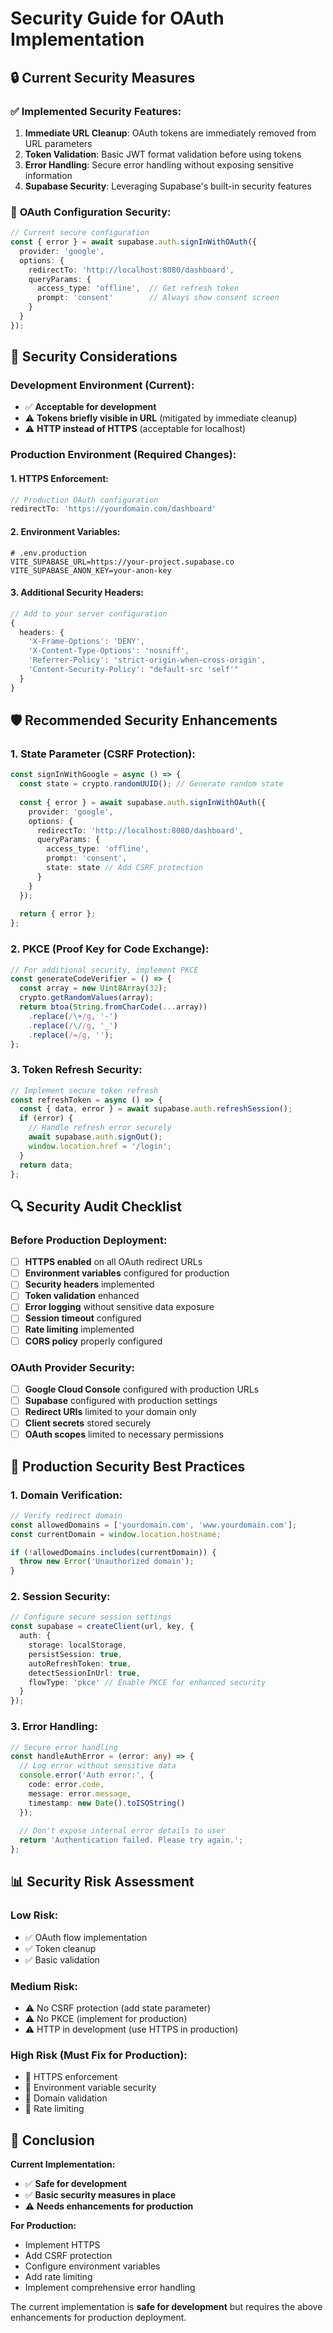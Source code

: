 # Security Guide for OAuth Implementation

## 🔒 **Current Security Measures**

### ✅ **Implemented Security Features:**

1. **Immediate URL Cleanup**: OAuth tokens are immediately removed from URL parameters
2. **Token Validation**: Basic JWT format validation before using tokens
3. **Error Handling**: Secure error handling without exposing sensitive information
4. **Supabase Security**: Leveraging Supabase's built-in security features

### 🔧 **OAuth Configuration Security:**

```typescript
// Current secure configuration
const { error } = await supabase.auth.signInWithOAuth({
  provider: 'google',
  options: {
    redirectTo: 'http://localhost:8080/dashboard',
    queryParams: {
      access_type: 'offline',  // Get refresh token
      prompt: 'consent'        // Always show consent screen
    }
  }
});
```

## 🚨 **Security Considerations**

### **Development Environment (Current):**
- ✅ **Acceptable for development**
- ⚠️ **Tokens briefly visible in URL** (mitigated by immediate cleanup)
- ⚠️ **HTTP instead of HTTPS** (acceptable for localhost)

### **Production Environment (Required Changes):**

#### **1. HTTPS Enforcement:**
```typescript
// Production OAuth configuration
redirectTo: 'https://yourdomain.com/dashboard'
```

#### **2. Environment Variables:**
```env
# .env.production
VITE_SUPABASE_URL=https://your-project.supabase.co
VITE_SUPABASE_ANON_KEY=your-anon-key
```

#### **3. Additional Security Headers:**
```typescript
// Add to your server configuration
{
  headers: {
    'X-Frame-Options': 'DENY',
    'X-Content-Type-Options': 'nosniff',
    'Referrer-Policy': 'strict-origin-when-cross-origin',
    'Content-Security-Policy': "default-src 'self'"
  }
}
```

## 🛡️ **Recommended Security Enhancements**

### **1. State Parameter (CSRF Protection):**
```typescript
const signInWithGoogle = async () => {
  const state = crypto.randomUUID(); // Generate random state
  
  const { error } = await supabase.auth.signInWithOAuth({
    provider: 'google',
    options: {
      redirectTo: 'http://localhost:8080/dashboard',
      queryParams: {
        access_type: 'offline',
        prompt: 'consent',
        state: state // Add CSRF protection
      }
    }
  });
  
  return { error };
};
```

### **2. PKCE (Proof Key for Code Exchange):**
```typescript
// For additional security, implement PKCE
const generateCodeVerifier = () => {
  const array = new Uint8Array(32);
  crypto.getRandomValues(array);
  return btoa(String.fromCharCode(...array))
    .replace(/\+/g, '-')
    .replace(/\//g, '_')
    .replace(/=/g, '');
};
```

### **3. Token Refresh Security:**
```typescript
// Implement secure token refresh
const refreshToken = async () => {
  const { data, error } = await supabase.auth.refreshSession();
  if (error) {
    // Handle refresh error securely
    await supabase.auth.signOut();
    window.location.href = '/login';
  }
  return data;
};
```

## 🔍 **Security Audit Checklist**

### **Before Production Deployment:**

- [ ] **HTTPS enabled** on all OAuth redirect URLs
- [ ] **Environment variables** configured for production
- [ ] **Security headers** implemented
- [ ] **Token validation** enhanced
- [ ] **Error logging** without sensitive data exposure
- [ ] **Session timeout** configured
- [ ] **Rate limiting** implemented
- [ ] **CORS policy** properly configured

### **OAuth Provider Security:**

- [ ] **Google Cloud Console** configured with production URLs
- [ ] **Supabase** configured with production settings
- [ ] **Redirect URIs** limited to your domain only
- [ ] **Client secrets** stored securely
- [ ] **OAuth scopes** limited to necessary permissions

## 🚀 **Production Security Best Practices**

### **1. Domain Verification:**
```typescript
// Verify redirect domain
const allowedDomains = ['yourdomain.com', 'www.yourdomain.com'];
const currentDomain = window.location.hostname;

if (!allowedDomains.includes(currentDomain)) {
  throw new Error('Unauthorized domain');
}
```

### **2. Session Security:**
```typescript
// Configure secure session settings
const supabase = createClient(url, key, {
  auth: {
    storage: localStorage,
    persistSession: true,
    autoRefreshToken: true,
    detectSessionInUrl: true,
    flowType: 'pkce' // Enable PKCE for enhanced security
  }
});
```

### **3. Error Handling:**
```typescript
// Secure error handling
const handleAuthError = (error: any) => {
  // Log error without sensitive data
  console.error('Auth error:', {
    code: error.code,
    message: error.message,
    timestamp: new Date().toISOString()
  });
  
  // Don't expose internal error details to user
  return 'Authentication failed. Please try again.';
};
```

## 📊 **Security Risk Assessment**

### **Low Risk:**
- ✅ OAuth flow implementation
- ✅ Token cleanup
- ✅ Basic validation

### **Medium Risk:**
- ⚠️ No CSRF protection (add state parameter)
- ⚠️ No PKCE (implement for production)
- ⚠️ HTTP in development (use HTTPS in production)

### **High Risk (Must Fix for Production):**
- 🚨 HTTPS enforcement
- 🚨 Environment variable security
- 🚨 Domain validation
- 🚨 Rate limiting

## 🎯 **Conclusion**

**Current Implementation:**
- ✅ **Safe for development**
- ✅ **Basic security measures in place**
- ⚠️ **Needs enhancements for production**

**For Production:**
- Implement HTTPS
- Add CSRF protection
- Configure environment variables
- Add rate limiting
- Implement comprehensive error handling

The current implementation is **safe for development** but requires the above enhancements for production deployment. 